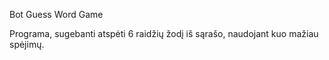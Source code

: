 Bot Guess Word Game

Programa, sugebanti atspėti 6 raidžių žodį iš sąrašo, naudojant kuo mažiau spėjimų.
